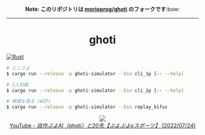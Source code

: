 <div align="center">
    <b>Note: このリポジトリは <a href="https://github.com/morioprog/ghoti">morioprog/ghoti</a> のフォークです</b>:bow:
</div>

---

<h1 align="center">
    ghoti
</h1>

[![Rust](https://github.com/puyopop/ghoti-fork/actions/workflows/rust.yml/badge.svg?branch=main)](https://github.com/puyopop/ghoti-fork/actions/workflows/rust.yml)

```sh
# とこぷよ
$ cargo run --release -p ghoti-simulator --bin cli_1p [-- --help]

# 2人対戦
$ cargo run --release -p ghoti-simulator --bin cli_2p [-- --help]

# 棋譜を見る (WIP)
$ cargo run --release -p ghoti-simulator --bin replay_kifus
```

<p align="center">
    <a href="https://youtu.be/hr0YxksDlKQ?t=168">
        <img src="http://img.youtube.com/vi/hr0YxksDlKQ/0.jpg" />
        <br />
        YouTube - <i>自作ぷよAI（ghoti）と20先【ぷよぷよeスポーツ】</i> (2022/07/24)
    </a>
</p>
